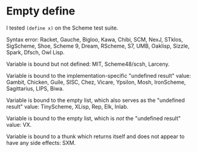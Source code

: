 # Empty define

I tested `(define x)` on the Scheme test suite.

Syntax error: Racket, Gauche, Bigloo, Kawa, Chibi, SCM, NexJ, STklos, SigScheme, Shoe, Scheme 9, Dream, RScheme, S7, UMB, Oaklisp, Sizzle, Spark, Dfsch, Owl Lisp.

Variable is bound but not defined: MIT, Scheme48/scsh, Larceny.

Variable is bound to the implementation-specific "undefined result" value:  Gambit, Chicken, Guile, SISC, Chez, Vicare, Ypsilon, Mosh, IronScheme, Sagittarius, LIPS, Biwa.

Variable is bound to the empty list, which also serves as the "undefined result" value: TinyScheme, XLisp, Rep, Elk, Inlab.

Variable is bound to the empty list, which is *not* the "undefined result" value: VX.

Variable is bound to a thunk which returns itself and does not appear to have any side effects: SXM.
